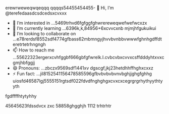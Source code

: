 erewrweweqwqeqqq    qqqqs54455454455- 👋 Hi, I’m @terefedaasdcsdcedsxcvxxx
- 👀 I’m interested in ...5469trhvd6fgfggfghwrereweqwefwefwcxzx
- 🌱 I’m currently learning ...6396k,k,84956+6xcvvcxnb mjmjhfgukuikui
- 💞️ I’m looking to collaborate on ...e78rerdsf8552sdf4774gfbass62mbmngyjhvvbvnbbvwwwfghnhgdffdteretrtetrhngngh
- 📫 How to reach me ...55622323ergerxcvhfggbf666gbfgfwrelk.l.cvbcvbxcvvxcsffdddyhtxvxcgmjhbfggjj
- 😄 Pronouns: ...zbczx9569sdf1441xv dgscgf,jkj23hetdhhffhghxcxxz
- ⚡ Fun fact: ...jil8152541156478585596gfbvbvbvbvnvbghjjghgfghhg
uiosfd46587lgj5555151rgtsdf022fdvdfnghghgxcvxcxcegrgrgrhythyythtyyth
<!---s555555dgf47448533662453hngbvh
--->fgdffffhtytyhhy
45645623fdssdvcx
zxc
58858ghgghjh
1112
trhtrhtr
